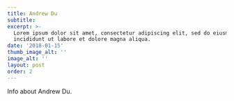 ```yaml
---
title: Andrew Du
subtitle: 
excerpt: >-
  Lorem ipsum dolor sit amet, consectetur adipiscing elit, sed do eiusmod tempor
  incididunt ut labore et dolore magna aliqua.
date: '2018-01-15'
thumb_image_alt: ''
image_alt: ''
layout: post
order: 2
---
```


Info about Andrew Du. 
